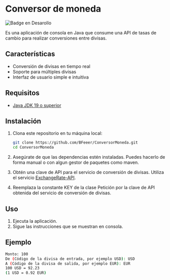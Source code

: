 
# Conversor de moneda

![Badge en Desarollo](https://img.shields.io/badge/STATUS-EN%20DESAROLLO-green)

Es una aplicación de consola en Java que consume una API de tasas de cambio para realizar conversiones entre divisas.

## Características

- Conversión de divisas en tiempo real
- Soporte para múltiples divisas
- Interfaz de usuario simple e intuitiva

## Requisitos
- [Java JDK 19 o superior](https://www.oracle.com/java/technologies/javase-downloads.html)

## Instalación

1. Clona este repositorio en tu máquina local:

    ```sh
    git clone https://github.com/BFeeer/ConversorMoneda.git
    cd ConversorMoneda
    ```

2. Asegúrate de que las dependencias estén instaladas. Puedes hacerlo de forma manual o con algun gestor de paquetes como maven.


3. Obtén una clave de API para el servicio de conversión de divisas. Utiliza el servicio [ExchangeRate-API](https://www.exchangerate-api.com/).

4. Reemplaza la constante KEY de la clase Petición por la clave de API obtenida del servicio de conversión de divisas.

## Uso

1. Ejecuta la aplicación.
2. Sigue las instrucciones que se muestran en consola.

## Ejemplo

```sh
Monto: 100
De (Código de la divisa de entrada, por ejemplo USD): USD
A (Código de la divisa de salida, por ejemplo EUR): EUR
100 USD = 92.23
(1 USD = 0.92 EUR)
